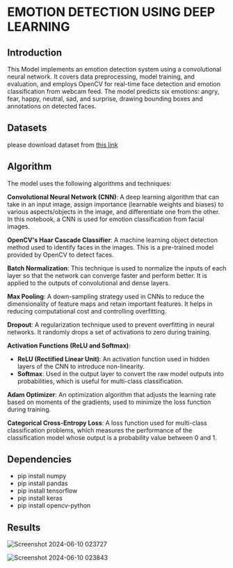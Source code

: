 # EMOTION DETECTION USING DEEP LEARNING

## Introduction

This Model implements an emotion detection system using a convolutional neural network. It covers data preprocessing, model training, and evaluation, and employs OpenCV for real-time face detection and emotion classification from webcam feed. The model predicts six emotions: angry, fear, happy, neutral, sad, and surprise, drawing bounding boxes and annotations on detected faces.

## Datasets

please download dataset from [this link](https://www.kaggle.com/datasets/jonathanoheix/face-expression-recognition-dataset)

## Algorithm 
The model uses the following algorithms and techniques:

 **Convolutional Neural Network (CNN)**: A deep learning algorithm that can take in an input image, assign importance (learnable weights and biases) to various aspects/objects in the image, and differentiate one from the other. In this notebook, a CNN is used for emotion classification from facial images.

 **OpenCV's Haar Cascade Classifier**: A machine learning object detection method used to identify faces in the images. This is a pre-trained model provided by OpenCV to detect faces.

 **Batch Normalization**: This technique is used to normalize the inputs of each layer so that the network can converge faster and perform better. It is applied to the outputs of convolutional and dense layers.

 **Max Pooling**: A down-sampling strategy used in CNNs to reduce the dimensionality of feature maps and retain important features. It helps in reducing computational cost and controlling overfitting.

 **Dropout**: A regularization technique used to prevent overfitting in neural networks. It randomly drops a set of activations to zero during training.

 **Activation Functions (ReLU and Softmax)**:
   - **ReLU (Rectified Linear Unit)**: An activation function used in hidden layers of the CNN to introduce non-linearity.
   - **Softmax**: Used in the output layer to convert the raw model outputs into probabilities, which is useful for multi-class classification.

 **Adam Optimizer**: An optimization algorithm that adjusts the learning rate based on moments of the gradients, used to minimize the loss function during training.

 **Categorical Cross-Entropy Loss**: A loss function used for multi-class classification problems, which measures the performance of the classification model whose output is a probability value between 0 and 1.

 ## Dependencies
 - pip install numpy
 - pip install pandas
 - pip install tensorflow
 - pip install keras
 - pip install opencv-python

## Results

![Screenshot 2024-06-10 023727](https://github.com/aditisolanki0313/emotion_detection/assets/143034653/bd290907-d0b2-4df4-9356-ce4b0a5d8a45)




![Screenshot 2024-06-10 023843](https://github.com/aditisolanki0313/emotion_detection/assets/143034653/c5530e04-32c6-4f48-a245-396ec4d72440)





